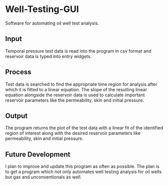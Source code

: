 # Well-Testing-GUI
Software for automating oil well test analysis. 

## Input
Temporal pressure test data is read into the program in csv format and reservoir data is typed into entry widgets.

## Process
Test data is searched to find the appropriate time region for analysis after which it is fitted to a linear equation. The slope of the resulting linear equation alongside the reservoir data is used to calculate important reservoir parameters like the permeability, skin and initial pressure. 

## Output 
The program returns the plot of the test data with a linear fit of the identified region of interest along with the desired reservoir parameters like permeability, skin  and initial pressure.

## Future Development 
I plan to improve and update this program as often as possible. The plan is to get a program which not only automates well testing analysis for oil wells but gas and unconventionals as well. 
